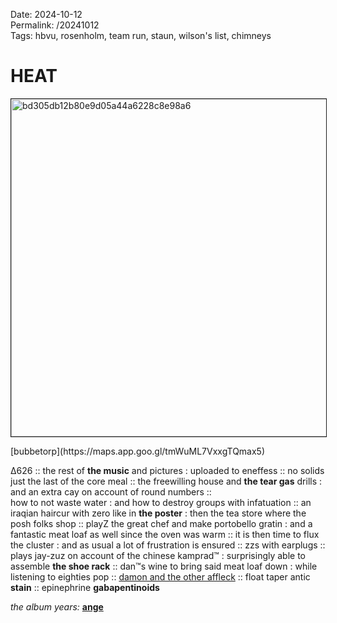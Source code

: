 Date: 2024-10-12  
Permalink: /20241012  
Tags: hbvu, rosenholm, team run, staun, wilson's list, chimneys
  
# HEAT
  
<p><img src="https://objects.hbvu.su/blotpix/2024/10/12.jpeg" width=540 height=540 alt="bd305db12b80e9d05a44a6228c8e98a6" border=1></p>  
[bubbetorp](https://maps.app.goo.gl/tmWuML7VxxgTQmax5)  
  
∆626 :: 
the rest of **the music** and pictures : uploaded to eneffess :: 
no solids just the last of the core meal :: 
the freewilling house and **the tear gas** drills : and an extra cay on account of round numbers ::  
how to not waste water : and how to destroy groups with infatuation :: 
an iraqian haircur with zero like in **the poster** : then the tea store where the posh folks shop :: 
playZ the great chef and make portobello gratin : and a fantastic meat loaf as well since the oven was warm :: 
it is then time to flux the cluster : and as usual a lot of frustration is ensured :: 
zzs with earplugs :: 
plays jay-zuz on account of the chinese kamprad™ : surprisingly able to assemble **the shoe rack** :: dan™s wine to bring said meat loaf down : while listening to eighties pop :: 
[damon and the other affleck](https://www.imdb.com/title/tt24169886/?ref_=nv_sr_srsg_1_tt_7_nm_0_in_0_q_insti) :: 
float taper antic **stain** ::
epinephrine **gabapentinoids**  
  
_the album years:_ **[ange](https://rateyourmusic.com/release/album/ange/guet-apens/)**  
 